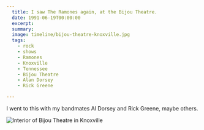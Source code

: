 ```yaml
---
  title: I saw The Ramones again, at the Bijou Theatre.
  date: 1991-06-19T00:00:00
  excerpt: 
  summary: 
  image: timeline/bijou-theatre-knoxville.jpg
  tags:
    - rock
    - shows
    - Ramones
    - Knoxville
    - Tennessee
    - Bijou Theatre
    - Alan Dorsey
    - Rick Greene

---
```


I went to this with my bandmates Al Dorsey and Rick Greene, maybe others.

![Interior of Bijou Theatre in Knoxville](/static/img/timeline/bijou-theatre-knoxville.jpg)